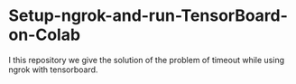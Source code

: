 # Setup-ngrok-and-run-TensorBoard-on-Colab
I this repository we give the solution of the problem of timeout while using ngrok with tensorboard.
